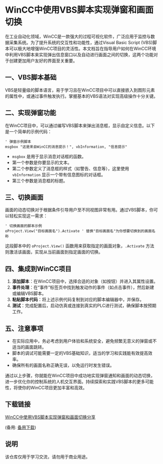 # WinCC中使用VBS脚本实现弹窗和画面切换

在工业自动化领域，WinCC是一款强大的过程可视化软件，广泛应用于监控与数据采集系统。为了提升系统的交互性和功能性，通过Visual Basic Script (VBS)脚本可以极大地增强WinCC项目的灵活性。本文档旨在指导用户如何在WinCC环境中利用VBS脚本来实现弹出信息窗口以及自动进行画面之间的切换，这两个功能对于创建更加用户友好的界面至关重要。

## 一、VBS脚本基础

VBS是轻量级的脚本语言，易于学习且在WinCC项目中可以直接嵌入到图形元素的属性中，或通过事件触发执行。掌握基本的VBS语法对实现高级操作十分关键。

## 二、实现弹窗功能

在WinCC项目中，可以通过编写VBS脚本来弹出消息框，显示自定义信息。以下是一个简单的示例代码：

```vbs
' 弹窗示例脚本
msgbox "这是来自WinCC的消息提示！", vbInformation, "信息提示"
```

- `msgbox` 是用于显示消息对话框的函数。
- 第一个参数是你要显示的文本。
- 第二个参数定义了消息框的样式（如警告、信息等），这里使用 `vbInformation` 显示一个带有信息图标的对话框。
- 第三个参数是消息框的标题。

## 三、切换画面

画面的动态切换对于根据条件引导用户至不同视图非常有用。通过VBS脚本，你可以轻松实现这一需求：

```vbs
' 切换画面的脚本示例
oProject.View("目标画面名").Activate ' 替换"目标画面名"为你想要切换到的画面名称
```

这段脚本中的 `oProject.View()` 函数用来获取指定的画面对象，`.Activate` 方法则激活该画面，实现从当前画面到指定画面的切换。

## 四、集成到WinCC项目

1. **添加脚本**：在WinCC项目中，选择合适的对象（如按钮）并进入其属性设置。
2. **事件处理**：在“事件”标签页中找到触发动作的事件（如点击事件），然后新建或编辑VBS脚本。
3. **粘贴脚本代码**：将上述示例代码复制到对应的脚本编辑器中，并保存。
4. **测试**：完成配置后，启动仿真或连接到真实的PLC进行测试，确保脚本按预期工作。

## 五、注意事项

- 在实际应用中，务必考虑到用户体验和系统安全，避免频繁无意义的弹窗或不适当的画面跳转。
- 脚本的调试可能需要一定的VBS基础知识，适当的学习和实践能有效提高效率。
- 确保所有的画面名称正确无误，以免运行时发生错误。

通过以上步骤，你就能在WinCC项目中成功地实现弹窗通知和画面的动态切换，进一步优化你的控制系统的人机交互界面。持续探索和实践VBS脚本的更多可能性，将使你的WinCC项目更加丰富和高效。

## 下载链接
[WinCC中使用VBS脚本实现弹窗和画面切换分享](https://pan.quark.cn/s/10dc879cba1b) 

(备用: [备用下载](https://pan.baidu.com/s/1eavfc722HxE97FZHKauJBQ?pwd=1234))

## 说明

该仓库仅用于学习交流，请勿用于商业用途。
